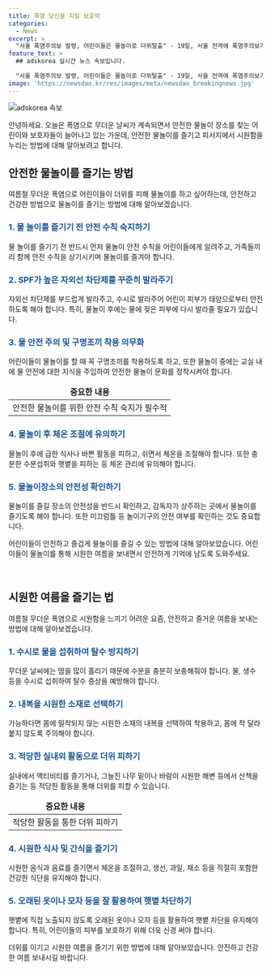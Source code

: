 ```yaml
---
title: 폭염 당신을 지킬 보호막
categories:
  - News
excerpt: >
  "서울 폭염주의보 발령, 어린이들은 물놀이로 더위탈출" - 19일, 서울 전역에 폭염주의보가 발령되며 어린이들은 성동구 마장어린이꿈공원의 물놀이장에서 더위를 식히고 있다. 불볕더위 속에서 물놀이로 쾌적함을 누리는 모습이 인상적이다.
feature_text: >
  ## adskorea 실시간 뉴스 속보입니다.

  "서울 폭염주의보 발령, 어린이들은 물놀이로 더위탈출" - 19일, 서울 전역에 폭염주의보가 발령되며 어린이들은 성동구 마장어린이꿈공원의 물놀이장에서 더위를 식히고 있다. 불볕더위 속에서 물놀이로 쾌적함을 누리는 모습이 인상적이다.
image: 'https://newsdao.kr/res/images/meta/newsdao_breakingnews.jpg'
---
```


<p><img src="https://newsdao.kr/res/images/meta/newsdao_breakingnews.jpg" alt="adskorea 속보" /></p>

<p>안녕하세요. 오늘은 폭염으로 무더운 날씨가 계속되면서 안전한 물놀이 장소를 찾는 어린이와 보호자들이 늘어나고 있는 가운데, 안전한 물놀이를 즐기고 피서지에서 시원함을 누리는 방법에 대해 알아보려고 합니다.</p>

<h2 data-ke-size="size26">안전한 물놀이를 즐기는 방법</h2>

<p data-ke-size="size16">여름철 무더운 폭염으로 어린이들이 더위를 피해 물놀이를 하고 싶어하는데, 안전하고 건강한 방법으로 물놀이를 즐기는 방법에 대해 알아보겠습니다.</p>

<h3><b><span style="color: #1a5490;">1. 물 놀이를 즐기기 전 안전 수칙 숙지하기</span></b></h3>

<p data-ke-size="size16">물 놀이를 즐기기 전 반드시 먼저 물놀이 안전 수칙을 어린이들에게 알려주고, 가족들끼리 함께 안전 수칙을 상기시키며 물놀이를 즐겨야 합니다.</p>

<h3><b><span style="color: #1a5490;">2. SPF가 높은 자외선 차단제를 꾸준히 발라주기</span></b></h3>

<p data-ke-size="size16">자외선 차단제를 부드럽게 발라주고, 수시로 발라주어 어린이 피부가 태양으로부터 안전하도록 해야 합니다. 특히, 물놀이 후에는 물에 젖은 피부에 다시 발라줄 필요가 있습니다.</p>

<h3><b><span style="color: #1a5490;">3. 물 안전 주의 및 구명조끼 착용 의무화</span></b></h3>

<p data-ke-size="size16">어린이들이 물놀이를 할 때 꼭 구명조끼를 착용하도록 하고, 또한 물놀이 중에는 교실 내에 물 안전에 대한 지식을  주입하여 안전한 물놀이 문화를 정착시켜야 합니다. </p>

<table>
    <thead>
        <tr>
            <td style="text-align: center; height: 17px;"><b>중요한 내용</b></td>
        </tr>
    </thead>
    <tbody>
        <tr>
            <td style="text-align: center; height: 17px;">안전한 물놀이를 위한 안전 수칙 숙지가 필수적</td>
        </tr>
    </tbody>
</table>

<h3><b><span style="color: #1a5490;">4. 물놀이 후 체온 조절에 유의하기</span></b></h3>

<p data-ke-size="size16">물놀이 후에 급한 식사나 바쁜 활동을 피하고, 쉬면서 체온을 조절해야 합니다. 또한 충분한 수분섭취와 햇볕을 피하는 등 체온 관리에 유의해야 합니다.</p>

<h3><b><span style="color: #1a5490;">5. 물놀이장소의 안전성 확인하기</span></b></h3>

<p data-ke-size="size16">물놀이를 즐길 장소의 안전성을 반드시 확인하고, 감독자가 상주하는 곳에서 물놀이를 즐기도록 해야 합니다. 또한 미끄럼틀 등 놀이기구의 안전 여부를 확인하는 것도 중요합니다.</p>

<p data-ke-size="size16">어린이들이 안전하고 즐겁게 물놀이를 즐길 수 있는 방법에 대해 알아보았습니다. 어린이들이 물놀이를 통해 시원한 여름을 보내면서 안전하게 기억에 남도록 도와주세요.</p>

<p data-ke-size="size16">&nbsp;</p>

<h2 data-ke-size="size26">시원한 여름을 즐기는 법</h2>

<p data-ke-size="size16">여름철 무더운 폭염으로 시원함을 느끼기 어려운 요즘, 안전하고 즐거운 여름을 보내는 방법에 대해 알아보겠습니다.</p>

<h3><b><span style="color: #1a5490;">1. 수시로 물을 섭취하여 탈수 방지하기</span></b></h3>

<p data-ke-size="size16">무더운 날씨에는 땀을 많이 흘리기 때문에 수분을 충분히 보충해줘야 합니다. 물, 생수 등을 수시로 섭취하여 탈수 증상을 예방해야 합니다.</p>

<h3><b><span style="color: #1a5490;">2. 내복을 시원한 소재로 선택하기</span></b></h3>

<p data-ke-size="size16">가능하다면 몸에 밀착되지 않는 시원한 소재의 내복을 선택하여 착용하고, 몸에 착 달라붙지 않도록 주의해야 합니다.</p>

<h3><b><span style="color: #1a5490;">3. 적당한 실내외 활동으로 더위 피하기</span></b></h3>

<p data-ke-size="size16">실내에서 액티비티를 즐기거나, 그늘진 나무 밑이나 바람이 시원한 해변 등에서 산책을 즐기는 등 적당한 활동을 통해 더위를 피할 수 있습니다.</p>

<table>
    <thead>
        <tr>
            <td style="text-align: center; height: 17px;"><b>중요한 내용</b></td>
        </tr>
    </thead>
    <tbody>
        <tr>
            <td style="text-align: center; height: 17px;">적당한 활동을 통한 더위 피하기</td>
        </tr>
    </tbody>
</table>

<h3><b><span style="color: #1a5490;">4. 시원한 식사 및 간식을 즐기기</span></b></h3>

<p data-ke-size="size16">시원한 음식과 음료를 즐기면서 체온을 조절하고, 생선, 과일, 채소 등을 적절히 포함한 건강한 식단을 유지해야 합니다.</p>

<h3><b><span style="color: #1a5490;">5. 오래된 옷이나 모자 등을 잘 활용하여 햇볕 차단하기</span></b></h3>

<p data-ke-size="size16">햇볕에 직접 노출되지 않도록 오래된 옷이나 모자 등을 활용하여 햇볕 차단을 유지해야 합니다. 특히, 어린이들의 피부를 보호하기 위해 더욱 신경 써야 합니다.</p>

<p data-ke-size="size16">더위를 이기고 시원한 여름을 즐기기 위한 방법에 대해 알아보았습니다. 안전하고 건강한 여름 보내시길 바랍니다.</p>

<p data-ke-size="size16">&nbsp;</p>

